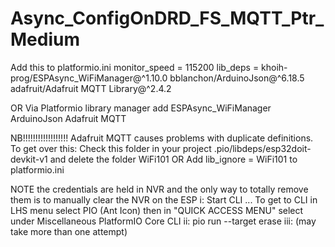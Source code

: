 # Async_ConfigOnDRD_FS_MQTT_Ptr_Medium
 
 Add this to platformio.ini
 monitor_speed = 115200
lib_deps = 
	khoih-prog/ESPAsync_WiFiManager@^1.10.0
	bblanchon/ArduinoJson@^6.18.5
	adafruit/Adafruit MQTT Library@^2.4.2

OR
Via Platformio library manager add
    ESPAsync_WiFiManager
    ArduinoJson
    Adafruit MQTT

NB!!!!!!!!!!!!!!!!!!
Adafruit MQTT causes problems with duplicate definitions. To get over this:
Check this folder in your project .pio/libdeps/esp32doit-devkit-v1 and delete the folder WiFi101
OR
Add lib_ignore = WiFi101 to platformio.ini

NOTE the credentials are held in NVR and the only way to totally remove them is to manually clear the NVR on the ESP
        i: Start CLI ... To get to CLI in LHS menu select PIO (Ant Icon)
        then in "QUICK ACCESS MENU" select under Miscellaneous PlatformIO Core CLI
        ii: pio run --target erase
        iii: (may take more than one attempt)